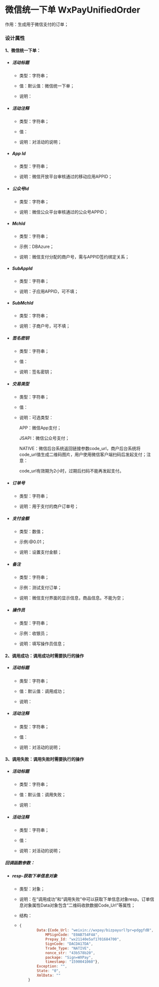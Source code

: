 # 微信统一下单 WxPayUnifiedOrder

作用：生成用于微信支付的订单；

### 设计属性

#### 1、微信统一下单：

* ##### 活动标题

  * 类型：字符串；

  * 值：默认值：微信统一下单；

  * 说明：
* ##### 活动注释

  * 类型：字符串；

  * 值：

  * 说明：对活动的说明；
* ##### App Id

  * 类型：字符串；

  * 说明：微信开放平台审核通过的移动应用APPID；
* ##### 公众号Id

  * 类型：字符串；

  * 说明：微信公众平台审核通过的公众号APPID；
* ##### MchId

  * 类型：字符串；

  * 示例：DBAzure；

  * 说明：微信支付分配的商户号，需与APPID签约绑定关系；
* ##### SubAppId

  * 类型：字符串；

  * 说明：子应用APPID，可不填；
* ##### SubMchId

  * 类型：字符串；

  * 说明：子商户号，可不填；
* ##### 签名密钥

  * 类型：字符串；

  * 值：

  * 说明：签名密钥；
* ##### 交易类型

  * 类型：字符串；

  * 值：

  * 说明：可选类型：

    APP：微信App支付；

    JSAPI：微信公众号支付；

    NATIVE：微信后台系统返回链接参数code\_url，商户后台系统将code\_url值生成二维码图片，用户使用微信客户端扫码后发起支付；注意：

    code\_url有效期为2小时，过期后扫码不能再发起支付。
* ##### 订单号

  * 类型：字符串；

  * 说明：用于支付的商户订单号；
* ##### 支付金额

  * 类型：数值；

  * 示例:@0.01；

  * 说明：设置支付金额；
* ##### 备注

  * 类型：字符串；

  * 示例：测试支付订单；

  * 说明：微信支付界面的显示信息，商品信息。不能为空；
* ##### 操作员

  * 类型：字符串；

  * 示例：收银员；

  * 说明：填写操作员信息；

#### 2、调用成功：调用成功时需要执行的操作

* ##### 活动标题

  * 类型：字符串；

  * 值：默认值：调用成功；

  * 说明：
* ##### 活动注释

  * 类型：字符串；

  * 值：

  * 说明：对活动的说明；

#### 3、调用失败：调用失败时需要执行的操作

* ##### 活动标题

  * 类型：字符串；

  * 值：默认值：调用失败；

  * 说明：
* ##### 活动注释

  * 类型：字符串；

  * 值：

  * 说明：对活动的说明；

##### 回调函数参数：

* ##### resp-获取下单信息对象

  * 类型：对象；

  * 说明：在“调用成功”和“调用失败”中可以获取下单信息对象resp。订单信息对象属性Data对象包含“二维码收款数据Code\_Url”等属性；

  * 结构：

  * ```js
    {
            Data:{Code_Url: "weixin://wxpay/bizpayurl?pr=pdggfdB",
                MPSignCode: "E0AB754F4A",
                Prepay_Id: "wx21140e5af1701684700",
                SignCode: "DACDA17DA",
                Trade_Type: "NATIVE",
                nonce_str: "43b578b20",
                package: "Sign=WXPay",
                timestamp: "1590041060"},
            Exception: "",
            State: "0",
            XmlData: ""
        }
    ```



